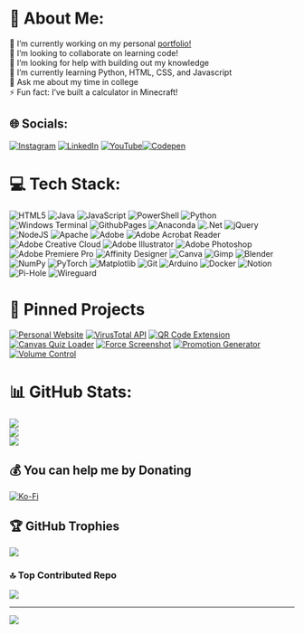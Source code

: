 # 💫 About Me:
🔭 I’m currently working on my personal <a href="https://gnh.one" target="_blank">portfolio!</a><br>👯 I’m looking to collaborate on learning code!<br>🤝 I’m looking for help with building out my knowledge<br>🌱 I’m currently learning Python, HTML, CSS, and Javascript<br>💬 Ask me about my time in college<br>⚡ Fun fact: I’ve built a calculator in Minecraft!


## 🌐 Socials:
[![Instagram](https://img.shields.io/badge/Instagram-%23E4405F.svg?logo=Instagram&logoColor=white)](https://instagram.com/grantnhendricks) [![LinkedIn](https://img.shields.io/badge/LinkedIn-%230077B5.svg?logo=linkedin&logoColor=white)](https://linkedin.com/in/grant-hendricks-b94a52280) [![YouTube](https://img.shields.io/badge/YouTube-%23FF0000.svg?logo=YouTube&logoColor=white)](https://youtube.com/@gnh)[![Codepen](https://img.shields.io/badge/Codepen-000000?style=for-the-badge&logo=codepen&logoColor=white)](https://codepen.io/gnhen) 

# 💻 Tech Stack:
![HTML5](https://img.shields.io/badge/html5-%23E34F26.svg?style=for-the-badge&logo=html5&logoColor=white) ![Java](https://img.shields.io/badge/java-%23ED8B00.svg?style=for-the-badge&logo=openjdk&logoColor=white) ![JavaScript](https://img.shields.io/badge/javascript-%23323330.svg?style=for-the-badge&logo=javascript&logoColor=%23F7DF1E) ![PowerShell](https://img.shields.io/badge/PowerShell-%235391FE.svg?style=for-the-badge&logo=powershell&logoColor=white) ![Python](https://img.shields.io/badge/python-3670A0?style=for-the-badge&logo=python&logoColor=ffdd54) ![Windows Terminal](https://img.shields.io/badge/Windows%20Terminal-%234D4D4D.svg?style=for-the-badge&logo=windows-terminal&logoColor=white) ![GithubPages](https://img.shields.io/badge/github%20pages-121013?style=for-the-badge&logo=github&logoColor=white) ![Anaconda](https://img.shields.io/badge/Anaconda-%2344A833.svg?style=for-the-badge&logo=anaconda&logoColor=white) ![.Net](https://img.shields.io/badge/.NET-5C2D91?style=for-the-badge&logo=.net&logoColor=white) ![jQuery](https://img.shields.io/badge/jquery-%230769AD.svg?style=for-the-badge&logo=jquery&logoColor=white) ![NodeJS](https://img.shields.io/badge/node.js-6DA55F?style=for-the-badge&logo=node.js&logoColor=white) ![Apache](https://img.shields.io/badge/apache-%23D42029.svg?style=for-the-badge&logo=apache&logoColor=white) ![Adobe](https://img.shields.io/badge/adobe-%23FF0000.svg?style=for-the-badge&logo=adobe&logoColor=white) ![Adobe Acrobat Reader](https://img.shields.io/badge/Adobe%20Acrobat%20Reader-EC1C24.svg?style=for-the-badge&logo=Adobe%20Acrobat%20Reader&logoColor=white) ![Adobe Creative Cloud](https://img.shields.io/badge/Adobe%20Creative%20Cloud-DA1F26.svg?style=for-the-badge&logo=Adobe%20Creative%20Cloud&logoColor=white) ![Adobe Illustrator](https://img.shields.io/badge/adobe%20illustrator-%23FF9A00.svg?style=for-the-badge&logo=adobe%20illustrator&logoColor=white) ![Adobe Photoshop](https://img.shields.io/badge/adobe%20photoshop-%2331A8FF.svg?style=for-the-badge&logo=adobe%20photoshop&logoColor=white) ![Adobe Premiere Pro](https://img.shields.io/badge/Adobe%20Premiere%20Pro-9999FF.svg?style=for-the-badge&logo=Adobe%20Premiere%20Pro&logoColor=white) ![Affinity Designer](https://img.shields.io/badge/affinity%20desginer-%231B72BE.svg?style=for-the-badge&logo=affinity-designer&logoColor=white) ![Canva](https://img.shields.io/badge/Canva-%2300C4CC.svg?style=for-the-badge&logo=Canva&logoColor=white) ![Gimp](https://img.shields.io/badge/Gimp-657D8B?style=for-the-badge&logo=gimp&logoColor=FFFFFF) ![Blender](https://img.shields.io/badge/blender-%23F5792A.svg?style=for-the-badge&logo=blender&logoColor=white) ![NumPy](https://img.shields.io/badge/numpy-%23013243.svg?style=for-the-badge&logo=numpy&logoColor=white) ![PyTorch](https://img.shields.io/badge/PyTorch-%23EE4C2C.svg?style=for-the-badge&logo=PyTorch&logoColor=white) ![Matplotlib](https://img.shields.io/badge/Matplotlib-%23ffffff.svg?style=for-the-badge&logo=Matplotlib&logoColor=black) ![Git](https://img.shields.io/badge/git-%23F05033.svg?style=for-the-badge&logo=git&logoColor=white) ![Arduino](https://img.shields.io/badge/-Arduino-00979D?style=for-the-badge&logo=Arduino&logoColor=white) ![Docker](https://img.shields.io/badge/docker-%230db7ed.svg?style=for-the-badge&logo=docker&logoColor=white) ![Notion](https://img.shields.io/badge/Notion-%23000000.svg?style=for-the-badge&logo=notion&logoColor=white) ![Pi-Hole](https://img.shields.io/badge/pihole-%2396060C.svg?style=for-the-badge&logo=pi-hole&logoColor=white) ![Wireguard](https://img.shields.io/badge/wireguard-%2388171A.svg?style=for-the-badge&logo=wireguard&logoColor=white)
# 📌 Pinned Projects
[![Personal Website](https://img.shields.io/badge/Personal%20Website-fa0101)](https://github.com/gnhen/personalWebsite)
[![VirusTotal API](https://img.shields.io/badge/VirusTotal%20API-0000ff)](https://github.com/gnhen/virusTotalAPI) 
[![QR Code Extension](https://img.shields.io/badge/QR%20Code%20Extension-0ac16f)](https://github.com/gnhen/qrCodeExtension) 
[![Canvas Quiz Loader](https://img.shields.io/badge/Canvas%20Quiz%20Loader-c1c612)](https://github.com/gnhen/canvasQuizLoader) 
[![Force Screenshot](https://img.shields.io/badge/Force%20Screenshot-0dd0c3)](https://github.com/gnhen/forceScreenshot) 
[![Promotion Generator](https://img.shields.io/badge/Promotion%20Generator-fe7000)](https://github.com/gnhen/linkPhoto)
[![Volume Control](https://img.shields.io/badge/Volume%20Control-fe00e7)](https://github.com/gnhen/volumeControl)
# 📊 GitHub Stats:
![](https://github-readme-stats.vercel.app/api?username=gnhen&theme=dark&hide_border=false&include_all_commits=true&count_private=false)<br/>
![](https://github-readme-streak-stats.herokuapp.com/?user=gnhen&theme=dark&hide_border=false)<br/>
![](https://github-readme-stats.vercel.app/api/top-langs/?username=gnhen&theme=dark&hide_border=false&include_all_commits=true&count_private=false&layout=compact)

## 💰 You can help me by Donating
  [![Ko-Fi](https://img.shields.io/badge/Ko--fi-F16061?style=for-the-badge&logo=ko-fi&logoColor=white)](https://ko-fi.com/gnhen) 

## 🏆 GitHub Trophies
![](https://github-profile-trophy.vercel.app/?username=gnhen&theme=radical&no-frame=false&no-bg=true&margin-w=4)

### 🔝 Top Contributed Repo
![](https://github-contributor-stats.vercel.app/api?username=gnhen&limit=5&theme=dark&combine_all_yearly_contributions=true)

---
[![](https://visitcount.itsvg.in/api?id=gnhen&icon=0&color=0)](https://visitcount.itsvg.in)

<!-- Proudly created with GPRM ( https://gprm.itsvg.in ) -->
